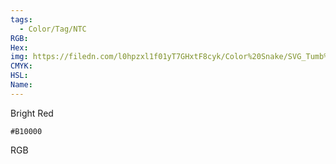 ```yaml
---
tags:
  - Color/Tag/NTC
RGB:
Hex:
img: https://filedn.com/l0hpzxl1f01yT7GHxtF8cyk/Color%20Snake/SVG_Tumb%20Mass%20No%20Name/B10000.svg
CMYK:
HSL:
Name:
---
```

Bright Red
```palette
#B10000
```
RGB
